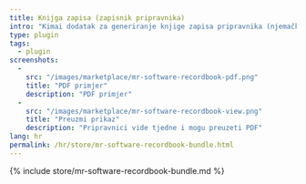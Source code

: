 ```yaml
---
title: Knijga zapisa (zapisnik pripravnika)
intro: "Kimai dodatak za generiranje knjige zapisa pripravnika (njemački: Berichtsheft)."
type: plugin
tags:
  - plugin
screenshots:
  - 
    src: "/images/marketplace/mr-software-recordbook-pdf.png"
    title: "PDF primjer" 
    description: "PDF primjer" 
  - 
    src: "/images/marketplace/mr-software-recordbook-view.png"
    title: "Preuzmi prikaz"
    description: "Pripravnici vide tjedne i mogu preuzeti PDF"
lang: hr
permalink: /hr/store/mr-software-recordbook-bundle.html
---
```


{% include store/mr-software-recordbook-bundle.md %}
